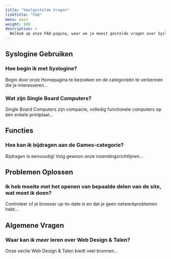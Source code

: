 ```yaml
---
title: "Veelgestelde Vragen"
linkTitle: "FAQ"
menu: main
weight: 800
description: >
  Welkom op onze FAQ-pagina, waar we je meest gestelde vragen over Syslogine en gerelateerde onderwerpen beantwoorden. Heb je nog meer vragen? Neem gerust contact met ons op.
---
```


## Syslogine Gebruiken

### Hoe begin ik met Syslogine?
Begin door onze Homepagina te bezoeken en de categorieën te verkennen die je interesseren...

### Wat zijn Single Board Computers?
Single Board Computers zijn compacte, volledig functionele computers op één enkele printplaat...

## Functies

### Hoe kan ik bijdragen aan de Games-categorie?
Bijdragen is eenvoudig! Volg gewoon onze inzendingsrichtlijnen...

## Problemen Oplossen

### Ik heb moeite met het openen van bepaalde delen van de site, wat moet ik doen?
Controleer of je browser up-to-date is en dat je geen netwerkproblemen hebt...

## Algemene Vragen

### Waar kan ik meer leren over Web Design & Talen?
Onze sectie Web Design & Talen biedt veel bronnen...

